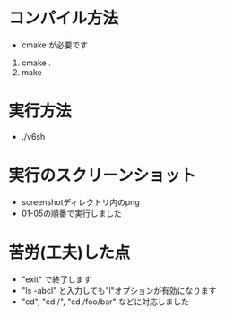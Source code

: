# コンパイル方法

- cmake が必要です


1. cmake .
2. make



# 実行方法

- ./v6sh


# 実行のスクリーンショット

- screenshotディレクトリ内のpng
- 01-05の順番で実行しました


# 苦労(工夫)した点

- "exit" で終了します
- "ls -abcl" と入力しても"l"オプションが有効になります
- "cd", "cd /", "cd /foo/bar" などに対応しました
